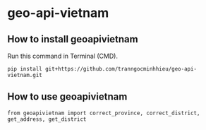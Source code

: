 # geo-api-vietnam

## How to install geoapivietnam
Run this command in Terminal (CMD).
```
pip install git+https://github.com/tranngocminhhieu/geo-api-vietnam.git
```

## How to use geoapivietnam

```
from geoapivietnam import correct_province, correct_district, get_address, get_district
```